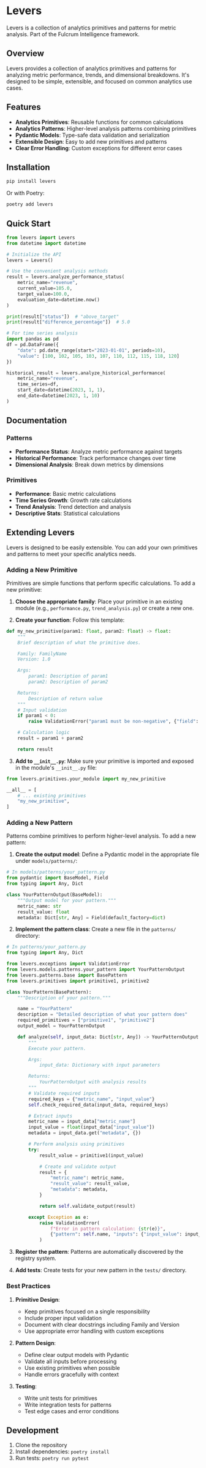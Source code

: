 # Levers

Levers is a collection of analytics primitives and patterns for metric analysis. Part of the Fulcrum Intelligence framework.

## Overview

Levers provides a collection of analytics primitives and patterns for analyzing metric performance, trends, and dimensional breakdowns. It's designed to be simple, extensible, and focused on common analytics use cases.

## Features

- **Analytics Primitives**: Reusable functions for common calculations
- **Analytics Patterns**: Higher-level analysis patterns combining primitives
- **Pydantic Models**: Type-safe data validation and serialization
- **Extensible Design**: Easy to add new primitives and patterns
- **Clear Error Handling**: Custom exceptions for different error cases

## Installation

```bash
pip install levers
```

Or with Poetry:

```bash
poetry add levers
```

## Quick Start

```python
from levers import Levers
from datetime import datetime

# Initialize the API
levers = Levers()

# Use the convenient analysis methods
result = levers.analyze_performance_status(
    metric_name="revenue",
    current_value=105.0,
    target_value=100.0,
    evaluation_date=datetime.now()
)

print(result["status"])  # "above_target"
print(result["difference_percentage"])  # 5.0

# For time series analysis
import pandas as pd
df = pd.DataFrame({
    "date": pd.date_range(start="2023-01-01", periods=10),
    "value": [100, 102, 105, 103, 107, 110, 112, 115, 118, 120]
})

historical_result = levers.analyze_historical_performance(
    metric_name="revenue",
    time_series=df,
    start_date=datetime(2023, 1, 1),
    end_date=datetime(2023, 1, 10)
)
```

## Documentation

### Patterns

- **Performance Status**: Analyze metric performance against targets
- **Historical Performance**: Track performance changes over time
- **Dimensional Analysis**: Break down metrics by dimensions

### Primitives

- **Performance**: Basic metric calculations
- **Time Series Growth**: Growth rate calculations
- **Trend Analysis**: Trend detection and analysis
- **Descriptive Stats**: Statistical calculations

## Extending Levers

Levers is designed to be easily extensible. You can add your own primitives and patterns to meet your specific analytics needs.

### Adding a New Primitive

Primitives are simple functions that perform specific calculations. To add a new primitive:

1. **Choose the appropriate family**: Place your primitive in an existing module (e.g., `performance.py`, `trend_analysis.py`) or create a new one.

2. **Create your function**: Follow this template:

```python
def my_new_primitive(param1: float, param2: float) -> float:
    """
    Brief description of what the primitive does.

    Family: FamilyName
    Version: 1.0

    Args:
        param1: Description of param1
        param2: Description of param2

    Returns:
        Description of return value
    """
    # Input validation
    if param1 < 0:
        raise ValidationError("param1 must be non-negative", {"field": "param1"})

    # Calculation logic
    result = param1 + param2

    return result
```

3. **Add to `__init__.py`**: Make sure your primitive is imported and exposed in the module's `__init__.py` file:

```python
from levers.primitives.your_module import my_new_primitive

__all__ = [
    # ... existing primitives
    "my_new_primitive",
]
```

### Adding a New Pattern

Patterns combine primitives to perform higher-level analysis. To add a new pattern:

1. **Create the output model**: Define a Pydantic model in the appropriate file under `models/patterns/`:

```python
# In models/patterns/your_pattern.py
from pydantic import BaseModel, Field
from typing import Any, Dict

class YourPatternOutput(BaseModel):
    """Output model for your pattern."""
    metric_name: str
    result_value: float
    metadata: Dict[str, Any] = Field(default_factory=dict)
```

2. **Implement the pattern class**: Create a new file in the `patterns/` directory:

```python
# In patterns/your_pattern.py
from typing import Any, Dict

from levers.exceptions import ValidationError
from levers.models.patterns.your_pattern import YourPatternOutput
from levers.patterns.base import BasePattern
from levers.primitives import primitive1, primitive2

class YourPattern(BasePattern):
    """Description of your pattern."""

    name = "YourPattern"
    description = "Detailed description of what your pattern does"
    required_primitives = ["primitive1", "primitive2"]
    output_model = YourPatternOutput

    def analyze(self, input_data: Dict[str, Any]) -> YourPatternOutput:
        """
        Execute your pattern.

        Args:
            input_data: Dictionary with input parameters

        Returns:
            YourPatternOutput with analysis results
        """
        # Validate required inputs
        required_keys = {"metric_name", "input_value"}
        self.check_required_data(input_data, required_keys)

        # Extract inputs
        metric_name = input_data["metric_name"]
        input_value = float(input_data["input_value"])
        metadata = input_data.get("metadata", {})

        # Perform analysis using primitives
        try:
            result_value = primitive1(input_value)

            # Create and validate output
            result = {
                "metric_name": metric_name,
                "result_value": result_value,
                "metadata": metadata,
            }

            return self.validate_output(result)

        except Exception as e:
            raise ValidationError(
                f"Error in pattern calculation: {str(e)}",
                {"pattern": self.name, "inputs": {"input_value": input_value}}
            )
```

3. **Register the pattern**: Patterns are automatically discovered by the registry system.

4. **Add tests**: Create tests for your new pattern in the `tests/` directory.

### Best Practices

1. **Primitive Design**:
   - Keep primitives focused on a single responsibility
   - Include proper input validation
   - Document with clear docstrings including Family and Version
   - Use appropriate error handling with custom exceptions

2. **Pattern Design**:
   - Define clear output models with Pydantic
   - Validate all inputs before processing
   - Use existing primitives when possible
   - Handle errors gracefully with context

3. **Testing**:
   - Write unit tests for primitives
   - Write integration tests for patterns
   - Test edge cases and error conditions

## Development

1. Clone the repository
2. Install dependencies: `poetry install`
3. Run tests: `poetry run pytest`
